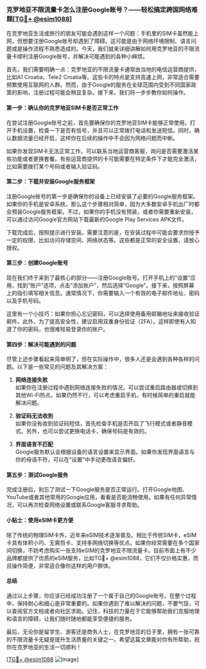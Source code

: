 ### 克罗地亚不限流量卡怎么注册Google账号？——轻松搞定跨国网络难题[[TG💪+ @esim1088](https://t.me/s/esim1088)]

在克罗地亚生活或旅行的朋友可能会遇到这样一个问题：手机里的SIM卡虽然能上网，但想要注册Google账号却遇到了障碍。这可能是由于网络环境限制、语言问题或是操作流程不熟悉造成的。今天，我们就来详细讲解如何用克罗地亚的不限流量卡顺利注册Google账号，并解决可能遇到的各种小麻烦。

首先，我们需要明确一点：克罗地亚的不限流量卡通常由当地的电信运营商提供，比如A1 Croatia、Tele2 Croatia等。这些卡的特点是支持高速上网，非常适合需要频繁使用互联网的人群。然而，由于Google的服务在全球范围内受到不同国家政策的影响，注册过程可能会稍显复杂。接下来，我们将一步步教你如何操作。

#### 第一步：确认你的克罗地亚SIM卡是否正常工作

在尝试注册Google账号之前，首先要确保你的克罗地亚SIM卡能够正常使用。打开手机设置，检查一下是否有信号，并且可以正常拨打电话和发送短信。同时，确认数据流量已经开启，这样你在后续的操作中不会因为网络问题而中断。

如果你发现SIM卡无法正常工作，可以联系当地运营商客服，询问是否需要激活某些功能或者更换套餐。有些运营商提供的卡可能需要在特定条件下才能完全激活，比如需要拨打某个号码或者输入验证码。

#### 第二步：下载并安装Google服务框架

注册Google账号的第一步是确保你的设备上已经安装了必要的Google服务框架。如果你的手机是安卓系统，那么这个步骤相对简单，因为大多数安卓手机出厂时都会预装Google服务框架。不过，如果你的手机没有预装，或者你需要重新安装，可以通过访问Google官方网站下载最新的Google Play Services APK文件。

下载完成后，按照提示进行安装。需要注意的是，在安装过程中可能会要求你授予一定的权限，比如访问存储空间、网络状态等。这些都是正常的安全设置，请放心授权。

#### 第三步：创建Google账号

现在我们终于来到了最核心的部分——注册Google账号。打开手机上的“设置”应用，找到“账户”选项，点击“添加账户”，然后选择“Google”。接下来，按照屏幕上的指引填写相关信息。通常情况下，你需要输入一个有效的电子邮件地址、密码以及手机号码。

这里有一个小技巧：如果你担心忘记密码，可以选择使用备用邮箱地址来接收验证邮件。此外，为了提高安全性，建议启用双重身份验证（2FA）。这样即使有人知道了你的密码，也很难轻易登录你的账户。

#### 第四步：解决可能遇到的问题

尽管上述步骤看起来简单明了，但在实际操作中，很多人还是会遇到各种各样的问题。以下是一些常见的问题及其解决方案：

1. **网络连接失败**  
   如果你在注册过程中遇到网络连接失败的情况，可以尝试重启路由器或切换到其他Wi-Fi热点。如果仍然不行，可以考虑重启手机，有时候简单的重启就能解决问题。

2. **验证码无法收到**  
   如果你没有收到验证码短信，首先检查手机是否开启了飞行模式或者静音模式。另外，也可以尝试更换电话卡，确保号码是有效的。

3. **界面语言不匹配**  
   Google服务默认会根据设备的语言设置来显示界面。如果你发现界面语言与你的母语不符，可以在“设置”中手动更改语言偏好。

#### 第五步：测试Google服务

完成注册后，别忘了测试一下Google服务是否正常运行。打开Google地图、YouTube或者其他常用的Google应用，看看是否能流畅使用。如果有任何异常情况，可以再次检查网络设置或联系Google客服寻求帮助。

#### 小贴士：使用eSIM卡更方便

除了传统的物理SIM卡外，近年来eSIM技术逐渐普及。相比于传统SIM卡，eSIM卡具有体积小巧、无需剪卡、支持多网络切换等优点。如果你经常需要在多个国家间切换，不妨考虑购买一张支持eSIM的克罗地亚不限流量卡。目前市面上有不少品牌都提供了优质的eSIM服务，比如TG💪+ @esim1088，它们不仅价格实惠，而且操作简便，非常适合像你这样的用户群体。

#### 总结

通过以上步骤，你应该已经成功注册了一个属于自己的Google账号。在整个过程中，保持耐心和细心是非常重要的。如果你遇到了难以解决的问题，不要气馁，可以查阅官方文档或者向社区求助。记住，科技的力量在于它能够帮助我们克服地理和语言的障碍，让我们随时随地都能享受便捷的服务。

最后，无论你是留学生、游客还是商务人士，在克罗地亚的日子里，拥有一张可靠的不限流量卡无疑是提升生活质量的关键之一。希望这篇文章能对你有所帮助，祝你在克罗地亚的生活一切顺利！

[[TG💪+ @esim1088](https://t.me/s/esim1088) ![Image](https://i.postimg.cc/4NQfJmqS/Snipaste-2025-05-13-00-14-12.png)]
